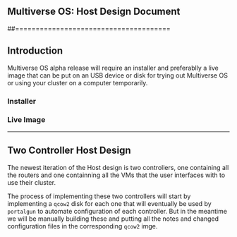 ##
##  Multiverse OS: Host Design Document
##======================================
## Introduction
Multiverse OS alpha release will require an installer and preferablly a live 
image that can be put on an USB device or disk for trying out Multiverse OS or 
using your cluster on a computer temporarily. 

### Installer


### Live Image


_______________________________________________________________________________
## Two Controller Host Design
The newest iteration of the Host design is two controllers, one containing
all the routers and one containning all the VMs that the user interfaces with
to use their cluster.

The process of implementing these two controllers will start by implementing
a `qcow2` disk for each one that will eventually be used by `portalgun` to
automate configuration of each controller. But in the meantime we will be 
manually building these and putting all the notes and changed configuration 
files in the corresponding `qcow2` imge.


###
